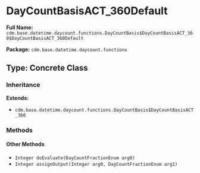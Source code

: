 # DayCountBasisACT_360Default

**Full Name:** `cdm.base.datetime.daycount.functions.DayCountBasis$DayCountBasisACT_360$DayCountBasisACT_360Default`

**Package:** `cdm.base.datetime.daycount.functions`

## Type: Concrete Class

### Inheritance

**Extends:**
- `cdm.base.datetime.daycount.functions.DayCountBasis$DayCountBasisACT_360`

### Methods

#### Other Methods

- `Integer doEvaluate(DayCountFractionEnum arg0)`
- `Integer assignOutput(Integer arg0, DayCountFractionEnum arg1)`


